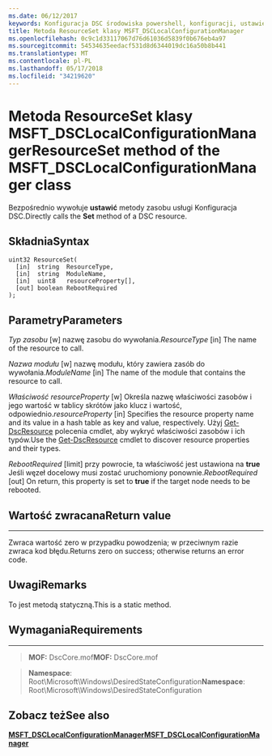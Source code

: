 ```yaml
---
ms.date: 06/12/2017
keywords: Konfiguracja DSC środowiska powershell, konfiguracji, ustawienia
title: Metoda ResourceSet klasy MSFT_DSCLocalConfigurationManager
ms.openlocfilehash: 0c9c1d33117067d76d61036d5839f0b676eb4a97
ms.sourcegitcommit: 54534635eedacf531d8d6344019dc16a50b8b441
ms.translationtype: MT
ms.contentlocale: pl-PL
ms.lasthandoff: 05/17/2018
ms.locfileid: "34219620"
---
```

# <a name="resourceset-method-of-the-msftdsclocalconfigurationmanager-class"></a><span data-ttu-id="5117e-103">Metoda ResourceSet klasy MSFT_DSCLocalConfigurationManager</span><span class="sxs-lookup"><span data-stu-id="5117e-103">ResourceSet method of the MSFT_DSCLocalConfigurationManager class</span></span>

<span data-ttu-id="5117e-104">Bezpośrednio wywołuje **ustawić** metody zasobu usługi Konfiguracja DSC.</span><span class="sxs-lookup"><span data-stu-id="5117e-104">Directly calls the **Set** method of a DSC resource.</span></span>

<a name="syntax"></a><span data-ttu-id="5117e-105">Składnia</span><span class="sxs-lookup"><span data-stu-id="5117e-105">Syntax</span></span>
------

```mof
uint32 ResourceSet(
  [in]  string  ResourceType,
  [in]  string  ModuleName,
  [in]  uint8   resourceProperty[],
  [out] boolean RebootRequired
);
```

<a name="parameters"></a><span data-ttu-id="5117e-106">Parametry</span><span class="sxs-lookup"><span data-stu-id="5117e-106">Parameters</span></span>
----------

<span data-ttu-id="5117e-107">*Typ zasobu* \[w\] nazwę zasobu do wywołania.</span><span class="sxs-lookup"><span data-stu-id="5117e-107">*ResourceType* \[in\] The name of the resource to call.</span></span>

<span data-ttu-id="5117e-108">*Nazwa modułu* \[w\] nazwę modułu, który zawiera zasób do wywołania.</span><span class="sxs-lookup"><span data-stu-id="5117e-108">*ModuleName* \[in\] The name of the module that contains the resource to call.</span></span>

<span data-ttu-id="5117e-109">*Właściwość resourceProperty* \[w\] Określa nazwę właściwości zasobów i jego wartość w tablicy skrótów jako klucz i wartość, odpowiednio.</span><span class="sxs-lookup"><span data-stu-id="5117e-109">*resourceProperty* \[in\] Specifies the resource property name and its value in a hash table as key and value, respectively.</span></span> <span data-ttu-id="5117e-110">Użyj [Get-DscResource](https://technet.microsoft.com/library/dn521625.aspx) polecenia cmdlet, aby wykryć właściwości zasobów i ich typów.</span><span class="sxs-lookup"><span data-stu-id="5117e-110">Use the [Get-DscResource](https://technet.microsoft.com/library/dn521625.aspx) cmdlet to discover resource properties and their types.</span></span>

<span data-ttu-id="5117e-111">*RebootRequired* \[limit\] przy powrocie, ta właściwość jest ustawiona na **true** Jeśli węzeł docelowy musi zostać uruchomiony ponownie.</span><span class="sxs-lookup"><span data-stu-id="5117e-111">*RebootRequired* \[out\] On return, this property is set to **true** if the target node needs to be rebooted.</span></span>

## <a name="return-value"></a><span data-ttu-id="5117e-112">Wartość zwracana</span><span class="sxs-lookup"><span data-stu-id="5117e-112">Return value</span></span>
------------

<span data-ttu-id="5117e-113">Zwraca wartość zero w przypadku powodzenia; w przeciwnym razie zwraca kod błędu.</span><span class="sxs-lookup"><span data-stu-id="5117e-113">Returns zero on success; otherwise returns an error code.</span></span>

## <a name="remarks"></a><span data-ttu-id="5117e-114">Uwagi</span><span class="sxs-lookup"><span data-stu-id="5117e-114">Remarks</span></span>

<span data-ttu-id="5117e-115">To jest metodą statyczną.</span><span class="sxs-lookup"><span data-stu-id="5117e-115">This is a static method.</span></span>

## <a name="requirements"></a><span data-ttu-id="5117e-116">Wymagania</span><span class="sxs-lookup"><span data-stu-id="5117e-116">Requirements</span></span>
------------
><span data-ttu-id="5117e-117">**MOF:** DscCore.mof</span><span class="sxs-lookup"><span data-stu-id="5117e-117">**MOF:** DscCore.mof</span></span>

><span data-ttu-id="5117e-118">**Namespace**: Root\Microsoft\Windows\DesiredStateConfiguration</span><span class="sxs-lookup"><span data-stu-id="5117e-118">**Namespace**: Root\Microsoft\Windows\DesiredStateConfiguration</span></span>


## <a name="see-also"></a><span data-ttu-id="5117e-119">Zobacz też</span><span class="sxs-lookup"><span data-stu-id="5117e-119">See also</span></span>


[<span data-ttu-id="5117e-120">**MSFT_DSCLocalConfigurationManager**</span><span class="sxs-lookup"><span data-stu-id="5117e-120">**MSFT_DSCLocalConfigurationManager**</span></span>](msft-dsclocalconfigurationmanager.md)